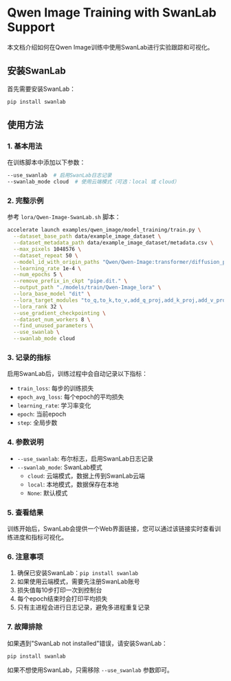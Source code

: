# Qwen Image Training with SwanLab Support

本文档介绍如何在Qwen Image训练中使用SwanLab进行实验跟踪和可视化。

## 安装SwanLab

首先需要安装SwanLab：

```bash
pip install swanlab
```

## 使用方法

### 1. 基本用法

在训练脚本中添加以下参数：

```bash
--use_swanlab  # 启用SwanLab日志记录
--swanlab_mode cloud  # 使用云端模式（可选：local 或 cloud）
```

### 2. 完整示例

参考 `lora/Qwen-Image-SwanLab.sh` 脚本：

```bash
accelerate launch examples/qwen_image/model_training/train.py \
  --dataset_base_path data/example_image_dataset \
  --dataset_metadata_path data/example_image_dataset/metadata.csv \
  --max_pixels 1048576 \
  --dataset_repeat 50 \
  --model_id_with_origin_paths "Qwen/Qwen-Image:transformer/diffusion_pytorch_model*.safetensors,Qwen/Qwen-Image:text_encoder/model*.safetensors,Qwen/Qwen-Image:vae/diffusion_pytorch_model.safetensors" \
  --learning_rate 1e-4 \
  --num_epochs 5 \
  --remove_prefix_in_ckpt "pipe.dit." \
  --output_path "./models/train/Qwen-Image_lora" \
  --lora_base_model "dit" \
  --lora_target_modules "to_q,to_k,to_v,add_q_proj,add_k_proj,add_v_proj,to_out.0,to_add_out,img_mlp.net.2,img_mod.1,txt_mlp.net.2,txt_mod.1" \
  --lora_rank 32 \
  --use_gradient_checkpointing \
  --dataset_num_workers 8 \
  --find_unused_parameters \
  --use_swanlab \
  --swanlab_mode cloud
```

### 3. 记录的指标

启用SwanLab后，训练过程中会自动记录以下指标：

- `train_loss`: 每步的训练损失
- `epoch_avg_loss`: 每个epoch的平均损失
- `learning_rate`: 学习率变化
- `epoch`: 当前epoch
- `step`: 全局步数

### 4. 参数说明

- `--use_swanlab`: 布尔标志，启用SwanLab日志记录
- `--swanlab_mode`: SwanLab模式
  - `cloud`: 云端模式，数据上传到SwanLab云端
  - `local`: 本地模式，数据保存在本地
  - `None`: 默认模式

### 5. 查看结果

训练开始后，SwanLab会提供一个Web界面链接，您可以通过该链接实时查看训练进度和指标可视化。

### 6. 注意事项

1. 确保已安装SwanLab：`pip install swanlab`
2. 如果使用云端模式，需要先注册SwanLab账号
3. 损失值每10步打印一次到控制台
4. 每个epoch结束时会打印平均损失
5. 只有主进程会进行日志记录，避免多进程重复记录

### 7. 故障排除

如果遇到"SwanLab not installed"错误，请安装SwanLab：

```bash
pip install swanlab
```

如果不想使用SwanLab，只需移除 `--use_swanlab` 参数即可。